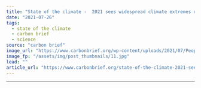 ```yaml
---
title: "State of the climate -  2021 sees widespread climate extremes despite a cool start"
date: "2021-07-26"
tags: 
  - state of the climate
  - carbon brief
  - science
source: "carbon brief"
image_url: "https://www.carbonbrief.org/wp-content/uploads/2021/07/People-ride-on-a-waterlogged-road-in-Zhengzhou-after-torrential-rains_2G8FG6W-1-583x372.jpg"
image_fp: "/assets/img/post_thumbnails/11.jpg"
lead: ""
article_url: "https://www.carbonbrief.org/state-of-the-climate-2021-sees-widespread-climate-extremes-despite-a-cool-start"
---
```


---
